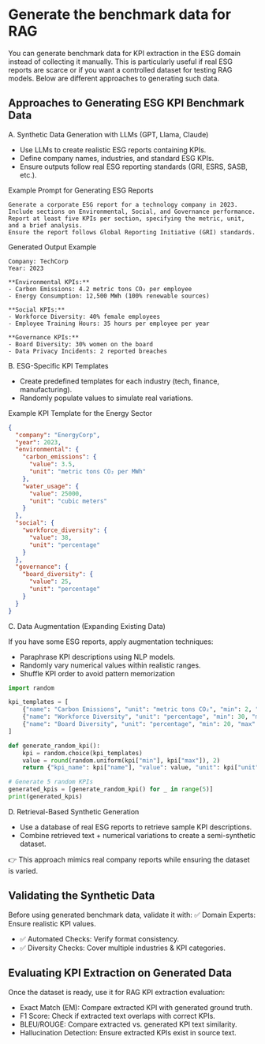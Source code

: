# Generate the benchmark data for RAG

You can generate benchmark data for KPI extraction in the ESG domain instead of collecting it manually. This is particularly useful if real ESG reports are scarce or if you want a controlled dataset for testing RAG models. Below are different approaches to generating such data.


## Approaches to Generating ESG KPI Benchmark Data
A. Synthetic Data Generation with LLMs (GPT, Llama, Claude)

* Use LLMs to create realistic ESG reports containing KPIs.
* Define company names, industries, and standard ESG KPIs.
* Ensure outputs follow real ESG reporting standards (GRI, ESRS, SASB, etc.).

Example Prompt for Generating ESG Reports

```Prompt
Generate a corporate ESG report for a technology company in 2023. 
Include sections on Environmental, Social, and Governance performance. 
Report at least five KPIs per section, specifying the metric, unit, and a brief analysis.
Ensure the report follows Global Reporting Initiative (GRI) standards.
```

Generated Output Example

```plaintext
Company: TechCorp  
Year: 2023  

**Environmental KPIs:**  
- Carbon Emissions: 4.2 metric tons CO₂ per employee  
- Energy Consumption: 12,500 MWh (100% renewable sources)  

**Social KPIs:**  
- Workforce Diversity: 40% female employees  
- Employee Training Hours: 35 hours per employee per year  

**Governance KPIs:**  
- Board Diversity: 30% women on the board  
- Data Privacy Incidents: 2 reported breaches  
```

B. ESG-Specific KPI Templates

* Create predefined templates for each industry (tech, finance, manufacturing).
* Randomly populate values to simulate real variations.


Example KPI Template for the Energy Sector

```json
{
  "company": "EnergyCorp",
  "year": 2023,
  "environmental": {
    "carbon_emissions": {
      "value": 3.5,
      "unit": "metric tons CO₂ per MWh"
    },
    "water_usage": {
      "value": 25000,
      "unit": "cubic meters"
    }
  },
  "social": {
    "workforce_diversity": {
      "value": 38,
      "unit": "percentage"
    }
  },
  "governance": {
    "board_diversity": {
      "value": 25,
      "unit": "percentage"
    }
  }
}
```

C. Data Augmentation (Expanding Existing Data)

If you have some ESG reports, apply augmentation techniques:

* Paraphrase KPI descriptions using NLP models.
* Randomly vary numerical values within realistic ranges.
* Shuffle KPI order to avoid pattern memorization

```python 
import random

kpi_templates = [
    {"name": "Carbon Emissions", "unit": "metric tons CO₂", "min": 2, "max": 10},
    {"name": "Workforce Diversity", "unit": "percentage", "min": 30, "max": 50},
    {"name": "Board Diversity", "unit": "percentage", "min": 20, "max": 40}
]

def generate_random_kpi():
    kpi = random.choice(kpi_templates)
    value = round(random.uniform(kpi["min"], kpi["max"]), 2)
    return {"kpi_name": kpi["name"], "value": value, "unit": kpi["unit"]}

# Generate 5 random KPIs
generated_kpis = [generate_random_kpi() for _ in range(5)]
print(generated_kpis)

```


D. Retrieval-Based Synthetic Generation

* Use a database of real ESG reports to retrieve sample KPI descriptions.
* Combine retrieved text + numerical variations to create a semi-synthetic dataset.

👉 This approach mimics real company reports while ensuring the dataset is varied.



## Validating the Synthetic Data
Before using generated benchmark data, validate it with: ✅ Domain Experts: Ensure realistic KPI values.
* ✅ Automated Checks: Verify format consistency.
* ✅ Diversity Checks: Cover multiple industries & KPI categories.

## Evaluating KPI Extraction on Generated Data
Once the dataset is ready, use it for RAG KPI extraction evaluation:

* Exact Match (EM): Compare extracted KPI with generated ground truth.
* F1 Score: Check if extracted text overlaps with correct KPIs.
* BLEU/ROUGE: Compare extracted vs. generated KPI text similarity.
* Hallucination Detection: Ensure extracted KPIs exist in source text.
